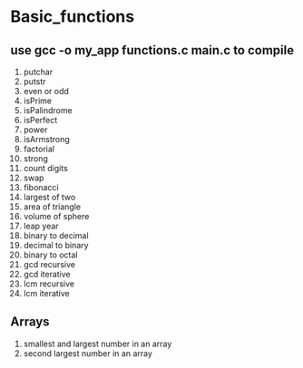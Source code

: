 # Basic_functions
## use gcc -o my_app functions.c main.c to compile
1. putchar
2. putstr
3. even or odd
4. isPrime
5. isPalindrome
6. isPerfect
7. power
8. isArmstrong
9. factorial
10. strong
11. count digits
12. swap
13. fibonacci
14. largest of two
15. area of triangle
16. volume of sphere
17. leap year
18. binary to decimal
19. decimal to binary
20. binary to octal
21. gcd recursive
22. gcd iterative
23. lcm recursive
24. lcm iterative
## Arrays
1. smallest and largest number in an array
2. second largest number in an array
